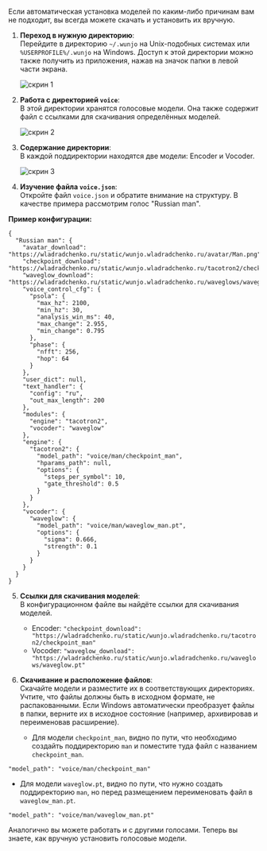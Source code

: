 Если автоматическая установка моделей по каким-либо причинам вам не подходит, вы всегда можете скачать и установить их вручную.

1. **Переход в нужную директорию**:  
Перейдите в директорию `~/.wunjo` на Unix-подобных системах или `%USERPROFILE%/.wunjo` на Windows. Доступ к этой директории можно также получить из приложения, нажав на значок папки в левой части экрана.

   ![скрин 1](https://github.com/wladradchenko/wunjo.wladradchenko.ru/assets/56233697/7e1d14fe-62bd-4d43-a0f2-3c08eea419ca)

2. **Работа с директорией `voice`**:  
В этой директории хранятся голосовые модели. Она также содержит файл с ссылками для скачивания определённых моделей. 

   ![скрин 2](https://github.com/wladradchenko/wunjo.wladradchenko.ru/assets/56233697/40a7a13b-61a1-48f9-8f2e-b7bf8b82a84a)

3. **Содержание директории**:  
В каждой поддиректории находятся две модели: Encoder и Vocoder.

   ![скрин 3](https://github.com/wladradchenko/wunjo.wladradchenko.ru/assets/56233697/c50e20b9-f33e-4e0f-b10a-baf08befd97a)

4. **Изучение файла `voice.json`**:  
Откройте файл `voice.json` и обратите внимание на структуру. В качестве примера рассмотрим голос "Russian man".

**Пример конфигурации:**


```
{
  "Russian man": {
    "avatar_download": "https://wladradchenko.ru/static/wunjo.wladradchenko.ru/avatar/Man.png",
    "checkpoint_download":  "https://wladradchenko.ru/static/wunjo.wladradchenko.ru/tacotron2/checkpoint_man",
    "waveglow_download":  "https://wladradchenko.ru/static/wunjo.wladradchenko.ru/waveglows/waveglow.pt",
    "voice_control_cfg": {
      "psola": {
        "max_hz": 2100,
        "min_hz": 30,
        "analysis_win_ms": 40,
        "max_change": 2.955,
        "min_change": 0.795
      },
      "phase": {
        "nfft": 256,
        "hop": 64
      }
    },
    "user_dict": null,
    "text_handler": {
      "config": "ru",
      "out_max_length": 200
    },
    "modules": {
      "engine": "tacotron2",
      "vocoder": "waveglow"
    },
    "engine": {
      "tacotron2": {
        "model_path": "voice/man/checkpoint_man",
        "hparams_path": null,
        "options": {
          "steps_per_symbol": 10,
          "gate_threshold": 0.5
        }
      }
    },
    "vocoder": {
      "waveglow": {
        "model_path": "voice/man/waveglow_man.pt",
        "options": {
          "sigma": 0.666,
          "strength": 0.1
        }
      }
    }
  }
}
```

5. **Ссылки для скачивания моделей**:  
В конфигурационном файле вы найдёте ссылки для скачивания моделей.

   - Encoder: `"checkpoint_download": "https://wladradchenko.ru/static/wunjo.wladradchenko.ru/tacotron2/checkpoint_man"`
   - Vocoder: `"waveglow_download": "https://wladradchenko.ru/static/wunjo.wladradchenko.ru/waveglows/waveglow.pt"`

6. **Скачивание и расположение файлов**:  
Скачайте модели и разместите их в соответствующих директориях. Учтите, что файлы должны быть в исходном формате, не распакованными. Если Windows автоматически преобразует файлы в папки, верните их в исходное состояние (например, архивировав и переименовав расширение).

   - Для модели `checkpoint_man`, видно по пути, что необходимо создайть поддиректорию `man` и поместите туда файл с названием `checkpoint_man`.

```
"model_path": "voice/man/checkpoint_man"
```

   - Для модели `waveglow.pt`, видно по пути, что нужно создать поддиректорию `man`, но перед размещением переименовать файл в `waveglow_man.pt`.

```
"model_path": "voice/man/waveglow_man.pt"
```

Аналогично вы можете работать и с другими голосами. Теперь вы знаете, как вручную установить голосовые модели.